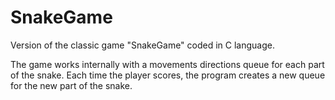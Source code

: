 # SnakeGame
Version of the classic game "SnakeGame" coded in C language.

The game works internally with a movements directions queue for each part of the snake. Each time the player scores, the program creates a new queue for the new part of the snake.
